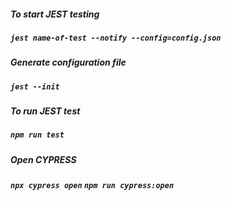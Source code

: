 ##### To start JEST testing

##### `jest name-of-test --notify --config=config.json`

##### Generate configuration file

##### `jest --init`

##### To run JEST test

##### `npm run test`

##### Open CYPRESS

##### `npx cypress open` `npm run cypress:open`